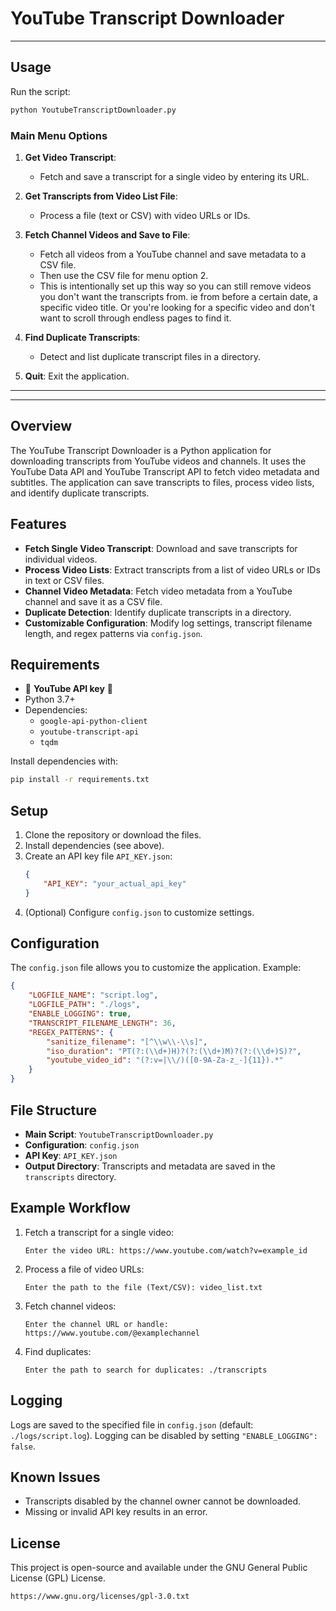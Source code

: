 # YouTube Transcript Downloader

---

## Usage
Run the script:
```bash
python YoutubeTranscriptDownloader.py
```

### Main Menu Options
1. **Get Video Transcript**:
    - Fetch and save a transcript for a single video by entering its URL.

2. **Get Transcripts from Video List File**:
    - Process a file (text or CSV) with video URLs or IDs.

3. **Fetch Channel Videos and Save to File**:
    - Fetch all videos from a YouTube channel and save metadata to a CSV file.
    - Then use the CSV file for menu option 2.
    - This is intentionally set up this way so you can still remove videos you don't want the transcripts from. ie from before a certain date, a specific video title. Or you're looking for a specific video and don't want to scroll through endless pages to find it.

4. **Find Duplicate Transcripts**:
    - Detect and list duplicate transcript files in a directory.

5. **Quit**: Exit the application.

---
---

## Overview
The YouTube Transcript Downloader is a Python application for downloading transcripts from YouTube videos and channels. It uses the YouTube Data API and YouTube Transcript API to fetch video metadata and subtitles. The application can save transcripts to files, process video lists, and identify duplicate transcripts.

## Features
- **Fetch Single Video Transcript**: Download and save transcripts for individual videos.
- **Process Video Lists**: Extract transcripts from a list of video URLs or IDs in text or CSV files.
- **Channel Video Metadata**: Fetch video metadata from a YouTube channel and save it as a CSV file.
- **Duplicate Detection**: Identify duplicate transcripts in a directory.
- **Customizable Configuration**: Modify log settings, transcript filename length, and regex patterns via `config.json`.

## Requirements
- 🚨 **YouTube API key** 🚨
- Python 3.7+
- Dependencies:
  - `google-api-python-client`
  - `youtube-transcript-api`
  - `tqdm`

Install dependencies with:
```bash
pip install -r requirements.txt
```

## Setup
1. Clone the repository or download the files.
2. Install dependencies (see above).
3. Create an API key file `API_KEY.json`:
   ```json
   {
       "API_KEY": "your_actual_api_key"
   }
   ```
4. (Optional) Configure `config.json` to customize settings.

## Configuration
The `config.json` file allows you to customize the application. Example:
```json
{
    "LOGFILE_NAME": "script.log",
    "LOGFILE_PATH": "./logs",
    "ENABLE_LOGGING": true,
    "TRANSCRIPT_FILENAME_LENGTH": 36,
    "REGEX_PATTERNS": {
        "sanitize_filename": "[^\\w\\-\\s]",
        "iso_duration": "PT(?:(\\d+)H)?(?:(\\d+)M)?(?:(\\d+)S)?",
        "youtube_video_id": "(?:v=|\\/)([0-9A-Za-z_-]{11}).*"
    }
}
```


## File Structure
- **Main Script**: `YoutubeTranscriptDownloader.py`
- **Configuration**: `config.json`
- **API Key**: `API_KEY.json`
- **Output Directory**: Transcripts and metadata are saved in the `transcripts` directory.

## Example Workflow
1. Fetch a transcript for a single video:
   ```
   Enter the video URL: https://www.youtube.com/watch?v=example_id
   ```
2. Process a file of video URLs:
   ```
   Enter the path to the file (Text/CSV): video_list.txt
   ```
3. Fetch channel videos:
   ```
   Enter the channel URL or handle: https://www.youtube.com/@examplechannel
   ```
4. Find duplicates:
   ```
   Enter the path to search for duplicates: ./transcripts
   ```

## Logging
Logs are saved to the specified file in `config.json` (default: `./logs/script.log`). Logging can be disabled by setting `"ENABLE_LOGGING": false`.

## Known Issues
- Transcripts disabled by the channel owner cannot be downloaded.
- Missing or invalid API key results in an error.

## License
This project is open-source and available under the GNU General Public License (GPL) License.

```plaintext
https://www.gnu.org/licenses/gpl-3.0.txt
```
